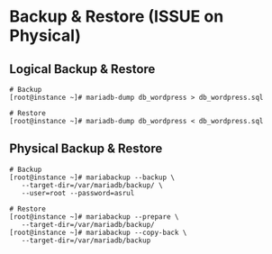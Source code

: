 # Backup & Restore (ISSUE on Physical)
## Logical Backup & Restore
```
# Backup
[root@instance ~]# mariadb-dump db_wordpress > db_wordpress.sql

# Restore
[root@instance ~]# mariadb-dump db_wordpress < db_wordpress.sql
```

## Physical Backup & Restore
```
# Backup
[root@instance ~]# mariabackup --backup \
   --target-dir=/var/mariadb/backup/ \
   --user=root --password=asrul

# Restore
[root@instance ~]# mariabackup --prepare \
   --target-dir=/var/mariadb/backup/
[root@instance ~]# mariabackup --copy-back \
   --target-dir=/var/mariadb/backup
```

